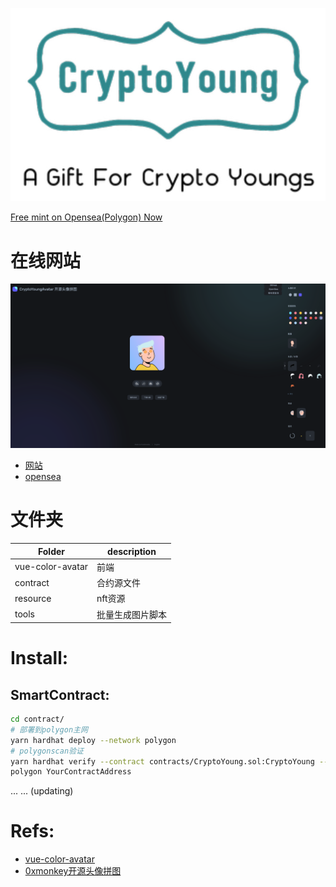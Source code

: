 ![CryptoYoungLogo](https://raw.githubusercontent.com/jerrychan807/imggg/master/image/CryptoYoungLogo.jpg)

[Free mint on Opensea(Polygon) Now](https://opensea.io/collection/cryptoyoung-v2)


# 在线网站

![20220703202943](https://raw.githubusercontent.com/jerrychan807/imggg/master/image/20220703202943.png)

- [网站](http://199.255.96.224:3000/)
- [opensea](https://opensea.io/collection/cryptoyoung-v2)

# 文件夹

| Folder  | description |
| --- | --- |
| vue-color-avatar | 前端 |
| contract | 合约源文件 |
| resource | nft资源 |
| tools | 批量生成图片脚本 |

# Install:

## SmartContract:

```bash
cd contract/
# 部署到polygon主网
yarn hardhat deploy --network polygon
# polygonscan验证
yarn hardhat verify --contract contracts/CryptoYoung.sol:CryptoYoung --constructor-args arguments.ts --network 
polygon YourContractAddress
```

...
...
(updating)

# Refs:

- [vue-color-avatar](https://github.com/Codennnn/vue-color-avatar)
- [0xmonkey开源头像拼图](https://0xmonkey.fullstack.run/89cf4c91-510b5ed-e14fcc8e-b1f1a176-0-0-0-b1425ffb)

